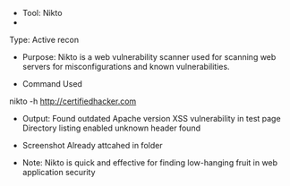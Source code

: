 -  Tool: Nikto
-  
Type: Active recon

-  Purpose:
Nikto is a web vulnerability scanner used for scanning web servers for misconfigurations and known vulnerabilities.

 - Command Used

nikto -h http://certifiedhacker.com

- Output:
Found outdated Apache version
XSS vulnerability in test page
Directory listing enabled
unknown header found


-  Screenshot
Already attcahed in folder

-  Note:
Nikto is quick and effective for finding low-hanging fruit in web application security

